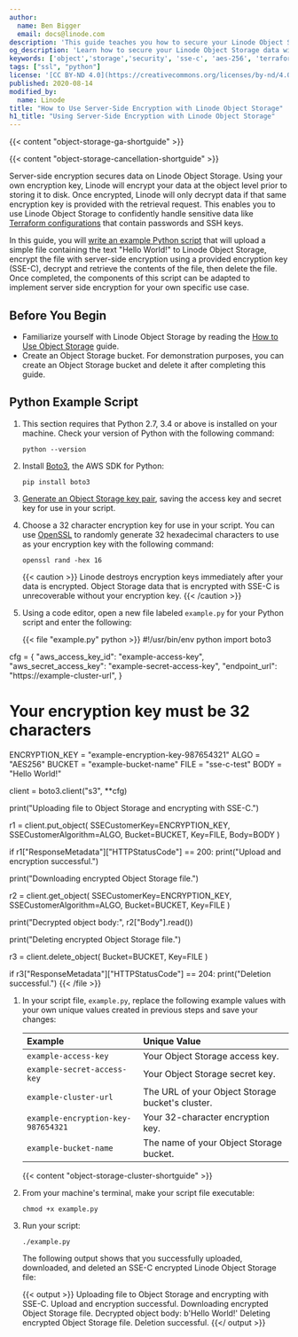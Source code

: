 ```yaml
---
author:
  name: Ben Bigger
  email: docs@linode.com
description: 'This guide teaches you how to secure your Linode Object Storage data with server-side encryption using an example script written in Python.'
og_description: 'Learn how to secure your Linode Object Storage data with server-side encryption.'
keywords: ['object','storage','security', 'sse-c', 'aes-256', 'terraform']
tags: ["ssl", "python"]
license: '[CC BY-ND 4.0](https://creativecommons.org/licenses/by-nd/4.0)'
published: 2020-08-14
modified_by:
  name: Linode
title: "How to Use Server-Side Encryption with Linode Object Storage"
h1_title: "Using Server-Side Encryption with Linode Object Storage"
---
```


{{< content "object-storage-ga-shortguide" >}}

{{< content "object-storage-cancellation-shortguide" >}}

Server-side encryption secures data on Linode Object Storage. Using your own encryption key, Linode will encrypt your data at the object level prior to storing it to disk. Once encrypted, Linode will only decrypt data if that same encryption key is provided with the retrieval request. This enables you to use Linode Object Storage to confidently handle sensitive data like [Terraform configurations](/docs/applications/configuration-management/terraform/how-to-build-your-infrastructure-using-terraform-and-linode/) that contain passwords and SSH keys.

In this guide, you will [write an example Python script](#python-example-script) that will upload a simple file containing the text "Hello World!" to Linode Object Storage, encrypt the file with server-side encryption using a provided encryption key (SSE-C), decrypt and retrieve the contents of the file, then delete the file. Once completed, the components of this script can be adapted to implement server side encryption for your own specific use case.

## Before You Begin

-   Familiarize yourself with Linode Object Storage by reading the [How to Use Object Storage](/docs/platform/object-storage/how-to-use-object-storage/) guide.
-   Create an Object Storage bucket. For demonstration purposes, you can create an Object Storage bucket and delete it after completing this guide.

## Python Example Script

1.  This section requires that Python 2.7, 3.4 or above is installed on your machine. Check your version of Python with the following command:

        python --version

1.  Install [Boto3](https://boto3.amazonaws.com/v1/documentation/api/latest/index.html), the AWS SDK for Python:

        pip install boto3

1.  [Generate an Object Storage key pair](/docs/platform/object-storage/how-to-use-object-storage/#generate-a-key-pair), saving the access key and secret key for use in your script.

1.  Choose a 32 character encryption key for use in your script. You can use [OpenSSL](https://www.openssl.org/) to randomly generate 32 hexadecimal characters to use as your encryption key with the following command:

        openssl rand -hex 16

    {{< caution >}}
Linode destroys encryption keys immediately after your data is encrypted. Object Storage data that is encrypted with SSE-C is unrecoverable without your encryption key.
    {{< /caution >}}

1.  Using a code editor, open a new file labeled `example.py` for your Python script and enter the following:

    {{< file "example.py" python >}}
#!/usr/bin/env python
import boto3

cfg = {
    "aws_access_key_id": "example-access-key",
    "aws_secret_access_key": "example-secret-access-key",
    "endpoint_url": "https://example-cluster-url",
}

# Your encryption key must be 32 characters
ENCRYPTION_KEY = "example-encryption-key-987654321"
ALGO = "AES256"
BUCKET = "example-bucket-name"
FILE = "sse-c-test"
BODY = "Hello World!"

client = boto3.client("s3", **cfg)

print("Uploading file to Object Storage and encrypting with SSE-C.")

r1 = client.put_object(
    SSECustomerKey=ENCRYPTION_KEY,
    SSECustomerAlgorithm=ALGO,
    Bucket=BUCKET,
    Key=FILE,
    Body=BODY
)

if r1["ResponseMetadata"]["HTTPStatusCode"] == 200:
    print("Upload and encryption successful.")

print("Downloading encrypted Object Storage file.")

r2 = client.get_object(
    SSECustomerKey=ENCRYPTION_KEY,
    SSECustomerAlgorithm=ALGO,
    Bucket=BUCKET,
    Key=FILE
)

print("Decrypted object body:", r2["Body"].read())

print("Deleting encrypted Object Storage file.")

r3 = client.delete_object(
    Bucket=BUCKET,
    Key=FILE
)

if r3["ResponseMetadata"]["HTTPStatusCode"] == 204:
    print("Deletion successful.")
    {{< /file >}}

1.  In your script file, `example.py`, replace the following example values with your own unique values created in previous steps and save your changes:

    | Example | Unique Value |
    |:------- |:----------- |
    |`example-access-key` | Your Object Storage access key. |
    |`example-secret-access-key` | Your Object Storage secret key. |
    |`example-cluster-url` | The URL of your Object Storage bucket's cluster. |
    |`example-encryption-key-987654321` | Your 32-character encryption key. |
    |`example-bucket-name` | The name of your Object Storage bucket. |

    {{< content "object-storage-cluster-shortguide" >}}

1.  From your machine's terminal, make your script file executable:

        chmod +x example.py

1.  Run your script:

        ./example.py

    The following output shows that you successfully uploaded, downloaded, and deleted an SSE-C encrypted Linode Object Storage file:

    {{< output >}}
Uploading file to Object Storage and encrypting with SSE-C.
Upload and encryption successful.
Downloading encrypted Object Storage file.
Decrypted object body: b'Hello World!'
Deleting encrypted Object Storage file.
Deletion successful.
    {{</ output >}}
